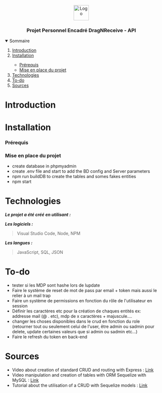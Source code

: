 <br />
<p align="center">
    <img src="https://www.promeo-formation.fr/themes/custom/promeo/img/logos/logo_promeo_white.svg" alt="Logo" height="50px"><br>
    <h3 align="center">Projet Personnel Encadré DragNReceive - API </h3>
        
<details open="open">
  <summary>Sommaire</summary>
  <ol>
    <li>
      <a href="#Introduction">Introduction</a>
    </li>
    <li>
      <a href="#Installation">Installation</a>
    </li>
    <ul>
        <li>
            <a href="#prérequis">Prérequis</a>
        </li>
        <li>
            <a href="#mise-en-place-du-projet">Mise en place du projet</a>
        </li>
    </ul>
    <li>
      <a href="#Technologies">Technologies</a>
    </li>
    <li>
      <a href="#To-do">To-do</a>
    </li>
    <li>
      <a href="#Sources">Sources</a>
    </li>
</details> 
    
# Introduction
    

    
# Installation

### Prérequis

### Mise en place du projet

- create database in phpmyadmin
- create .env file and start to add the BD config and Server parameters
- npm run buildDB to create the tables and somes fakes entities
- npm start
    
# Technologies

***Le projet a été créé en utilisant :***

***Les logiciels :***

> Visual Studio Code,
> Node,
> NPM

***Les langues :***

> JavaScript,
> SQL,
> JSON

# To-do

- tester si les MDP sont hashe lors de lupdate
- Faire le système de reset de mot de pass par email + token mais aussi le relier à un mail trap
- Faire un système de permissions en fonction du rôle de l'utilisateur en session
- Définir les caractères etc pour la création de chaques entités ex: addresse mail (@ . etc), mdp de x caractères + majuscule....
- changer les choses disponibles dans le crud en fonction du role (retourner tout ou seulement celui de l'user, être admin ou sadmin pour delete, update certaines valeurs que si admin ou sadmin etc...)
- Faire le refresh du token en back-end

# Sources

- Video about creation of standard CRUD and routing with Express : [Link](https://youtu.be/l8WPWK9mS5M?list=PLzBCdvbn0AZWnKk55ezv82IwNm7lJcu_N)
- Video manipulation and creation of tables with ORM Sequelize with MySQL : [Link](https://youtu.be/ExTZYpyAn6s?list=PLzBCdvbn0AZWnKk55ezv82IwNm7lJcu_N)
- Tutorial about the utilisation of a CRUD with Sequelize models : [Link](https://www.bezkoder.com/node-js-express-sequelize-mysql/)

